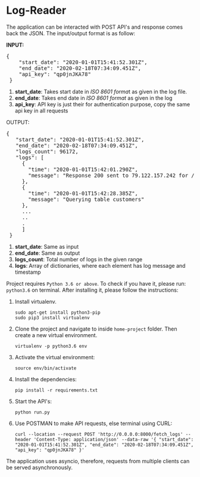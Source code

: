 # Log-Reader

The application can be interacted with POST API's and response comes back the JSON. The input/output format is as follow:

**INPUT:**

<pre>
{
    "start_date": "2020-01-01T15:41:52.301Z",
    "end_date": "2020-02-18T07:34:09.451Z",
    "api_key": "qp0jnJKA78"
 }
</pre>

1. **start_date**: Takes start date in *ISO 8601 forma*t as given in the log file.
2. **end_date**: Takes end date in _ISO 8601 format_ as given in the log
3. **api_key**: API key is just their for authentication purpose, copy the same api key in all requests


OUTPUT:

<pre>
{
   "start_date": "2020-01-01T15:41:52.301Z",
   "end_date": "2020-02-18T07:34:09.451Z",
   "logs_count": 96172,
   "logs": [
     {
       "time": "2020-01-01T15:42:01.290Z",
       "message": "Response 200 sent to 79.122.157.242 for /about"
     },
     {
       "time": "2020-01-01T15:42:28.385Z",
       "message": "Querying table customers"
     },
     ...
     ..
     .
     ]
 }
</pre>

1. **start_date**: Same as input
2. **end_date**: Same as output
3. **logs_count**: Total number of logs in the given range
4. **logs**: Array of dictionaries, where each element has log message and timestamp

Project requires `Python 3.6 or above`. To check if you have it, please run:
    `python3.6` on terminal. After installing it, please follow the instructions:

1. Install virtualenv.

    `sudo apt-get install python3-pip` \
    `sudo pip3 install virtualenv `
    
2. Clone the project and navigate to inside `home-project` folder. Then create a new virtual environment.
    
    `virtualenv -p python3.6 env`

3. Activate the virtual environment:

    `source env/bin/activate`
    
4. Install the dependencies:

    `pip install -r requirements.txt`
    
5. Start the API's:

    `python run.py`
    
6. Use POSTMAN to make API requests, else terminal using CURL:

    `curl --location --request POST 'http://0.0.0.0:8000/fetch_logs' --header 'Content-Type: application/json' --data-raw '{
       "start_date": "2020-01-01T15:41:52.301Z",
       "end_date": "2020-02-18T07:34:09.451Z",
       "api_key": "qp0jnJKA78"
     }'`
     
The application uses asyncio, therefore, requests from multiple clients can be served asynchronously.